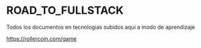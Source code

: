# ROAD_TO_FULLSTACK
Todos los documentos en tecnologias subidos aqui a modo de aprendizaje

https://rollercoin.com/game
